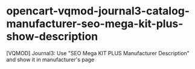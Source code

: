 # opencart-vqmod-journal3-catalog-manufacturer-seo-mega-kit-plus-show-description
[VQMOD] Journal3: Use "SEO Mega KIT PLUS Manufacturer Description" and show it in manufacturer's page
